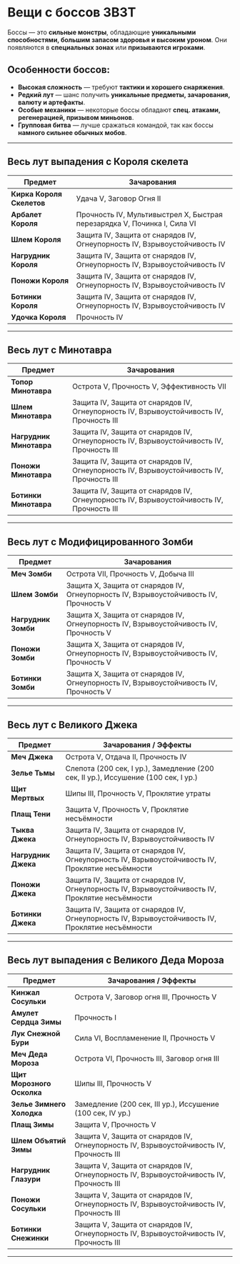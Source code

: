 # Вещи с боссов 3B3T

Боссы — это **сильные монстры**, обладающие **уникальными способностями, большим запасом здоровья и высоким уроном**. Они появляются в **специальных зонах** или **призываются игроками**.

## Особенности боссов:
- **Высокая сложность** — требуют **тактики и хорошего снаряжения**.
- **Редкий лут** — шанс получить **уникальные предметы, зачарования, валюту и артефакты**.
- **Особые механики** — некоторые боссы обладают **спец. атаками, регенерацией, призывом миньонов**.
- **Групповая битва** — лучше сражаться командой, так как боссы **намного сильнее обычных мобов**.

---

## Весь лут выпадения с Короля скелета

| **Предмет**               | **Зачарования** |
|---------------------------|----------------|
| **Кирка Короля Скелетов** | Удача V, Заговор Огня II |
| **Арбалет Короля**        | Прочность IV, Мультивыстрел X, Быстрая перезарядка V, Починка I, Сила VI |
| **Шлем Короля**           | Защита IV, Защита от снарядов IV, Огнеупорность IV, Взрывоустойчивость IV |
| **Нагрудник Короля**      | Защита IV, Защита от снарядов IV, Огнеупорность IV, Взрывоустойчивость IV |
| **Поножи Короля**         | Защита IV, Защита от снарядов IV, Огнеупорность IV, Взрывоустойчивость IV |
| **Ботинки Короля**        | Защита IV, Защита от снарядов IV, Огнеупорность IV, Взрывоустойчивость IV |
| **Удочка Короля**        | Прочность IV |

---

## Весь лут с Минотавра

| **Предмет**         | **Зачарования** |
|---------------------|----------------|
| **Топор Минотавра** | Острота V, Прочность V, Эффективность VII |
| **Шлем Минотавра**  | Защита IV, Защита от снарядов IV, Огнеупорность IV, Взрывоустойчивость IV, Прочность III |
| **Нагрудник Минотавра** | Защита IV, Защита от снарядов IV, Огнеупорность IV, Взрывоустойчивость IV, Прочность III |
| **Поножи Минотавра** | Защита IV, Защита от снарядов IV, Огнеупорность IV, Взрывоустойчивость IV, Прочность III |
| **Ботинки Минотавра** | Защита IV, Защита от снарядов IV, Огнеупорность IV, Взрывоустойчивость IV, Прочность III |

---

## Весь лут с Модифицированного Зомби

| **Предмет**     | **Зачарования** |
|---------------|----------------|
| **Меч Зомби**  | Острота VII, Прочность V, Добыча III |
| **Шлем Зомби**  | Защита X, Защита от снарядов IV, Огнеупорность IV, Взрывоустойчивость IV, Прочность V |
| **Нагрудник Зомби** | Защита X, Защита от снарядов IV, Огнеупорность IV, Взрывоустойчивость IV, Прочность V |
| **Поножи Зомби** | Защита X, Защита от снарядов IV, Огнеупорность IV, Взрывоустойчивость IV, Прочность V |
| **Ботинки Зомби** | Защита X, Защита от снарядов IV, Огнеупорность IV, Взрывоустойчивость IV, Прочность V |

---

## Весь лут с Великого Джека

| **Предмет**       | **Зачарования / Эффекты** |
|------------------|-------------------------|
| **Меч Джека**    | Острота V, Отдача II, Прочность IV |
| **Зелье Тьмы**   | Слепота (200 сек, I ур.), Замедление (200 сек, II ур.), Иссушение (100 сек, I ур.) |
| **Щит Мертвых**  | Шипы III, Прочность V, Проклятие утраты |
| **Плащ Тени**    | Защита V, Прочность V, Проклятие несъёмности |
| **Тыква Джека**  | Защита IV, Защита от снарядов IV, Огнеупорность IV, Взрывоустойчивость IV |
| **Нагрудник Джека** | Защита IV, Защита от снарядов IV, Огнеупорность IV, Взрывоустойчивость IV, Проклятие несъёмности |
| **Поножи Джека** | Защита IV, Защита от снарядов IV, Огнеупорность IV, Взрывоустойчивость IV, Проклятие несъёмности |
| **Ботинки Джека** | Защита IV, Защита от снарядов IV, Огнеупорность IV, Взрывоустойчивость IV, Проклятие несъёмности |

---

## Весь лут выпадения с Великого Деда Мороза

| **Предмет**               | **Зачарования / Эффекты** |
|--------------------------|-------------------------|
| **Кинжал Сосульки**      | Острота V, Заговор огня III, Прочность V |
| **Амулет Сердца Зимы**   | Прочность I |
| **Лук Снежной Бури**     | Сила VI, Воспламенение II, Прочность V |
| **Меч Деда Мороза**      | Острота VI, Прочность III, Заговор огня III |
| **Щит Морозного Осколка** | Шипы III, Прочность V |
| **Зелье Зимнего Холодка** | Замедление (200 сек, III ур.), Иссушение (100 сек, IV ур.) |
| **Плащ Зимы**           | Защита V, Прочность V |
| **Шлем Объятий Зимы**   | Защита V, Защита от снарядов IV, Огнеупорность IV, Взрывоустойчивость IV, Прочность III |
| **Нагрудник Глазури**   | Защита V, Защита от снарядов IV, Огнеупорность IV, Взрывоустойчивость IV, Прочность III |
| **Поножи Сосульки**     | Защита V, Защита от снарядов IV, Огнеупорность IV, Взрывоустойчивость IV, Прочность III |
| **Ботинки Снежинки**    | Защита V, Защита от снарядов IV, Огнеупорность IV, Взрывоустойчивость IV, Прочность III |

---